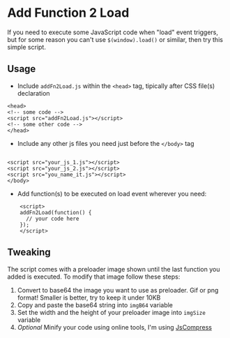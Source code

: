 Add Function 2 Load
=============

If you need to execute some JavaScript code when "load" event triggers, but for some reason you can't use `$(window).load()` or similar, then try this simple script.

Usage
-----------

- Include `addFn2Load.js` within the `<head>` tag, tipically after CSS file(s) declaration

```
<head>
<!-- some code -->
<script src="addFn2Load.js"></script>
<!-- some other code -->
</head>
```

- Include any other js files you need just before the `</body>` tag

```

<script src="your_js_1.js"></script>
<script src="your_js_2.js"></script>
<script src="you_name_it.js"></script>
</body>
```

- Add function(s) to be executed on load event wherever you need:

```
    <script>
    addFn2Load(function() {
      // your code here
    });
    </script>
```

Tweaking
-----------

The script comes with a preloader image shown until the last function you added is executed. To modify that image follow these steps:

1. Convert to base64 the image you want to use as preloader. Gif or png format! Smaller is better, try to keep it under 10KB
2. Copy and paste the base64 string into `imgB64` variable
3. Set the width and the height of your preloader image into `imgSize` variable
4. *Optional* Minify your code using online tools, I'm using [JsCompress](http://www.jscompress.com) 
